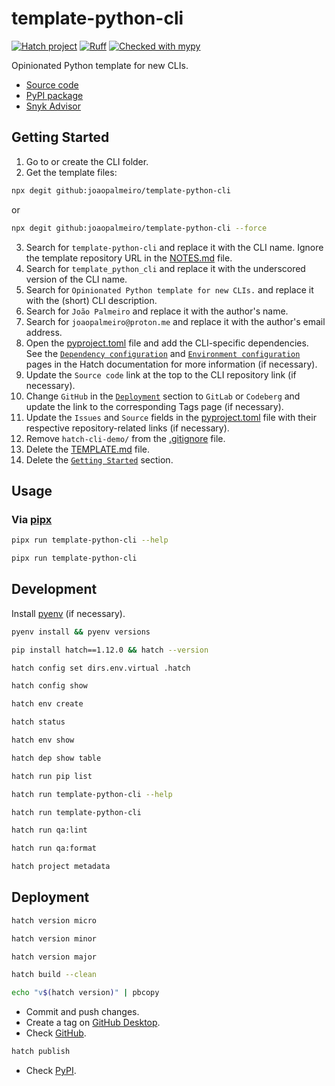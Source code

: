 # template-python-cli

[![Hatch project](https://img.shields.io/badge/%F0%9F%A5%9A-Hatch-4051b5.svg)](https://github.com/pypa/hatch)
[![Ruff](https://img.shields.io/endpoint?url=https://raw.githubusercontent.com/astral-sh/ruff/main/assets/badge/v2.json)](https://github.com/astral-sh/ruff)
[![Checked with mypy](https://www.mypy-lang.org/static/mypy_badge.svg)](https://mypy-lang.org/)

Opinionated Python template for new CLIs.

- [Source code](https://github.com/joaopalmeiro/template-python-cli)
- [PyPI package](https://pypi.org/project/template-python-cli/)
- [Snyk Advisor](https://snyk.io/advisor/python/template-python-cli)

## Getting Started

1. Go to or create the CLI folder.
2. Get the template files:

```bash
npx degit github:joaopalmeiro/template-python-cli
```

or

```bash
npx degit github:joaopalmeiro/template-python-cli --force
```

3. Search for `template-python-cli` and replace it with the CLI name. Ignore the template repository URL in the [NOTES.md](NOTES.md) file.
4. Search for `template_python_cli` and replace it with the underscored version of the CLI name.
5. Search for `Opinionated Python template for new CLIs.` and replace it with the (short) CLI description.
6. Search for `João Palmeiro` and replace it with the author's name.
7. Search for `joaopalmeiro@proton.me` and replace it with the author's email address.
8. Open the [pyproject.toml](pyproject.toml) file and add the CLI-specific dependencies. See the [`Dependency configuration`](https://hatch.pypa.io/latest/config/dependency/) and [`Environment configuration`](https://hatch.pypa.io/latest/config/environment/overview/#dependencies) pages in the Hatch documentation for more information (if necessary).
9. Update the `Source code` link at the top to the CLI repository link (if necessary).
10. Change `GitHub` in the [`Deployment`](#deployment) section to `GitLab` or `Codeberg` and update the link to the corresponding Tags page (if necessary).
11. Update the `Issues` and `Source` fields in the [pyproject.toml](pyproject.toml) file with their respective repository-related links (if necessary).
12. Remove `hatch-cli-demo/` from the [.gitignore](.gitignore) file.
13. Delete the [TEMPLATE.md](TEMPLATE.md) file.
14. Delete the [`Getting Started`](#getting-started) section.

## Usage

### Via [pipx](https://github.com/pypa/pipx)

```bash
pipx run template-python-cli --help
```

```bash
pipx run template-python-cli
```

## Development

Install [pyenv](https://github.com/pyenv/pyenv) (if necessary).

```bash
pyenv install && pyenv versions
```

```bash
pip install hatch==1.12.0 && hatch --version
```

```bash
hatch config set dirs.env.virtual .hatch
```

```bash
hatch config show
```

```bash
hatch env create
```

```bash
hatch status
```

```bash
hatch env show
```

```bash
hatch dep show table
```

```bash
hatch run pip list
```

```bash
hatch run template-python-cli --help
```

```bash
hatch run template-python-cli
```

```bash
hatch run qa:lint
```

```bash
hatch run qa:format
```

```bash
hatch project metadata
```

## Deployment

```bash
hatch version micro
```

```bash
hatch version minor
```

```bash
hatch version major
```

```bash
hatch build --clean
```

```bash
echo "v$(hatch version)" | pbcopy
```

- Commit and push changes.
- Create a tag on [GitHub Desktop](https://github.blog/2020-05-12-create-and-push-tags-in-the-latest-github-desktop-2-5-release/).
- Check [GitHub](https://github.com/joaopalmeiro/template-python-cli/tags).

```bash
hatch publish
```

- Check [PyPI](https://pypi.org/project/template-python-cli/).
